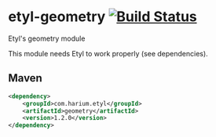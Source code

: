 # etyl-geometry [![Build Status](https://travis-ci.org/Harium/etyl-geometry.svg?branch=master)](https://travis-ci.org/Harium/etyl-geometry)
Etyl's geometry module

This module needs Etyl to work properly (see dependencies).

## Maven
```xml
<dependency>
    <groupId>com.harium.etyl</groupId>
    <artifactId>geometry</artifactId>
    <version>1.2.0</version>
</dependency>
```
